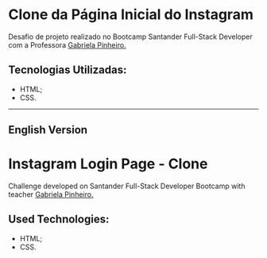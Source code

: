 <h1>Clone da Página Inicial do Instagram</h1> 

Desafio de projeto realizado no Bootcamp Santander Full-Stack Developer com a  Professora <a href="https://github.com/SpruceGabriela">Gabriela Pinheiro.</a>

<h2>Tecnologias Utilizadas:</h2>
<ul>
    <li>HTML;</li>
    <li>CSS.</li>
</ul>

---

<h2> English Version</h2>

<h1>Instagram Login Page - Clone</h1> 

Challenge developed on Santander Full-Stack Developer Bootcamp with teacher <a href="https://github.com/SpruceGabriela">Gabriela Pinheiro.</a>

<h2>Used Technologies:</h2>
<ul>
    <li>HTML;</li>
    <li>CSS.</li>
</ul>
